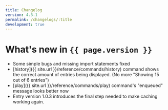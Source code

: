 ```yaml
---
title: Changelog
version: 4.3.1
permalink: /changelogs/:title
development: true
---
```


# What's new in `{{ page.version }}`
- Some simple bugs and missing import statements fixed
- [history]({{ site.url }}/reference/commands/history) command shows the correct amount of entries being displayed. (No more "Showing 15 out of 6 entries")
- [play]({{ site.url }}/reference/commands/play) command's "enqueued" message looks better now
- Entry version 1.0.3 introduces the final step needed to make caching working again.
